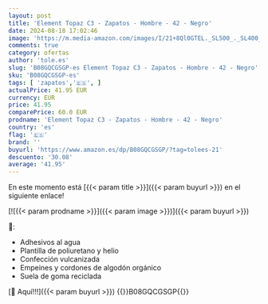 ```yaml
---
layout: post
title: 'Element Topaz C3 - Zapatos - Hombre - 42 - Negro'
date: 2024-08-18 17:02:46
image: 'https://m.media-amazon.com/images/I/21+8Ql0GTEL._SL500_._SL400_.jpg'
comments: true
category: ofertas
author: 'tole.es'
slug: 'B08GQCGSGP-es Element Topaz C3 - Zapatos - Hombre - 42 - Negro'
sku: 'B08GQCGSGP-es'
tags: [ 'zapatos','🇪🇸', ]
actualPrice: 41.95 EUR
currency: EUR
price: 41.95
comparePrice: 60.0 EUR
prodname: 'Element Topaz C3 - Zapatos - Hombre - 42 - Negro'
country: 'es'
flag: '🇪🇸'
brand: ''
buyurl: 'https://www.amazon.es/dp/B08GQCGSGP/?tag=tolees-21'
descuento: '30.08'
average: '41.95'
---
```


En este momento está [{{< param title >}}]({{< param buyurl >}}) en el siguiente enlace!

[![{{< param prodname >}}]({{< param image >}})]({{< param buyurl >}})

🔎:

- Adhesivos al agua
- Plantilla de poliuretano y helio
- Confección vulcanizada
- Empeines y cordones de algodón orgánico
- Suela de goma reciclada

[🛒 Aquí!!!]({{< param buyurl >}})
{{<world>}}B08GQCGSGP{{</world>}}
